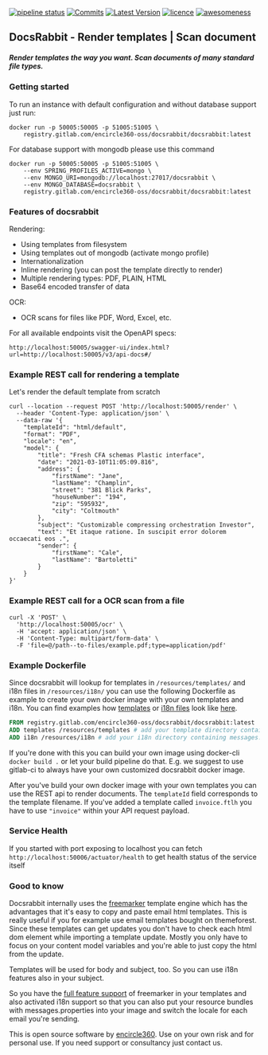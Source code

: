 [![pipeline status](https://gitlab.com/encircle360-oss/docsrabbit/docsrabbit/badges/master/pipeline.svg)](https://gitlab.com/encircle360-oss/docsrabbit/docsrabbit/commits/master)
[![Commits](https://gitlab.com/encircle360-oss/docsrabbit/docsrabbit/-/jobs/artifacts/features/ocr-scan/raw/commits.svg?job=create-badges)](https://gitlab.com/encircle360-oss/docsrabbit/docsrabbit/-/commits)
[![Latest Version](https://gitlab.com/encircle360-oss/docsrabbit/docsrabbit/-/jobs/artifacts/features/ocr-scan/raw/latest-version.svg?job=create-badges)](https://gitlab.com/encircle360-oss/docsrabbit/docsrabbit/-/tags)
[![licence](https://gitlab.com/encircle360-oss/docsrabbit/docsrabbit/-/jobs/artifacts/features/ocr-scan/raw/licence.svg?job=create-badges)](https://gitlab.com/encircle360-oss/docsrabbit/docsrabbit/-/blob/master/LICENSE)
[![awesomeness](https://gitlab.com/encircle360-oss/docsrabbit/docsrabbit/-/jobs/artifacts/features/ocr-scan/raw/awesomeness.svg?job=create-badges)](https://www.encircle360.com)

## DocsRabbit - Render templates | Scan document

##### Render templates the way you want. Scan documents of many standard file types.

### Getting started

To run an instance with default configuration and without database support just run:

```shell
docker run -p 50005:50005 -p 51005:51005 \
    registry.gitlab.com/encircle360-oss/docsrabbit/docsrabbit:latest
```

For database support with mongodb please use this command

```shell
docker run -p 50005:50005 -p 51005:51005 \
    --env SPRING_PROFILES_ACTIVE=mongo \
    --env MONGO_URI=mongodb://localhost:27017/docsrabbit \
    --env MONGO_DATABASE=docsrabbit \
    registry.gitlab.com/encircle360-oss/docsrabbit/docsrabbit:latest
```

### Features of docsrabbit

Rendering: 
* Using templates from filesystem
* Using templates out of mongodb (activate mongo profile)
* Internationalization 
* Inline rendering (you can post the template directly to render)
* Multiple rendering types: PDF, PLAIN, HTML
* Base64 encoded transfer of data
  
OCR: 
* OCR scans for files like PDF, Word, Excel, etc. 

For all available endpoints visit the OpenAPI specs:

`http://localhost:50005/swagger-ui/index.html?url=http://localhost:50005/v3/api-docs#/`

### Example REST call for rendering a template
Let's render the default template from scratch 

```shell
curl --location --request POST 'http://localhost:50005/render' \
  --header 'Content-Type: application/json' \
  --data-raw '{
    "templateId": "html/default",
    "format": "PDF",
    "locale": "en",
    "model": {
        "title": "Fresh CFA schemas Plastic interface",
        "date": "2021-03-10T11:05:09.816",
        "address": {
            "firstName": "Jane",
            "lastName": "Champlin",
            "street": "381 Blick Parks",
            "houseNumber": "194",
            "zip": "595932",
            "city": "Coltmouth"
        },
        "subject": "Customizable compressing orchestration Investor",
        "text": "Et itaque ratione. In suscipit error dolorem occaecati eos .",
        "sender": {
            "firstName": "Cale",
            "lastName": "Bartoletti"
        }
    }
}'
```

### Example REST call for a OCR scan from a file 

```shell
curl -X 'POST' \
  'http://localhost:50005/ocr' \
  -H 'accept: application/json' \
  -H 'Content-Type: multipart/form-data' \
  -F 'file=@/path--to-files/example.pdf;type=application/pdf'
```

### Example Dockerfile

Since docsrabbit will lookup for templates in `/resources/templates/` and i18n files in `/resources/i18n/` you can use the following Dockerfile as example to create your own docker image with your own templates and i18n.
You can find examples how [templates](src/main/resources/templates) or [i18n files](src/main/resources/i18n) look like [here](src/main/resources).
```dockerfile
FROM registry.gitlab.com/encircle360-oss/docsrabbit/docsrabbit:latest
ADD templates /resources/templates # add your template directory containing *.ftlh templates here
ADD i18n /resources/i18n # add your i18n directory containing messages.properties files here
```

If you're done with this you can build your own image using docker-cli `docker build .` or let your build pipeline do that.
E.g. we suggest to use gitlab-ci to always have your own customized docsrabbit docker image.

After you've build your own docker image with your own templates you can use the REST api to render documents.
The `templateId` field corresponds to the template filename. If you've added a template called `invoice.ftlh` you have to use
`"invoice"`
within your API request payload.

### Service Health

If you started with port exposing to localhost you can fetch `http://localhost:50006/actuator/health` to get health status of the service itself 


### Good to know
Docsrabbit internally uses the [freemarker](https://freemarker.apache.org/) template engine which has the advantages that it's easy to copy and paste email html templates.
This is really useful if you for example use email templates bought on themeforest. Since these templates can get updates you don't have to check each html dom element while importing a template update.
Mostly you only have to focus on your content model variables and you're able to just copy the html from the update.

Templates will be used for body and subject, too. So you can use i18n features also in your subject.

So you have the [full feature support](https://freemarker.apache.org/docs/ref.html) of freemarker in your templates and also activated i18n support so that you can also put your resource bundles with messages.properties into your image and switch the locale for each email you're sending.

This is open source software by [encircle360](https://encircle360.com).
Use on your own risk and for personal use. If you need support or consultancy just contact us.

